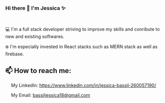 ### Hi there 👋 I'm Jessica ✨

<!--
**JessicaBassil/JessicaBassil** is a ✨ _special_ ✨ repository because its `README.md` (this file) appears on your GitHub profile.

Here are some ideas to get you started:

- 🔭 I’m currently working on ...
- 🌱 I’m currently learning ...
- 👯 I’m looking to collaborate on ...
- 🤔 I’m looking for help with ...
- 💬 Ask me about ...
- 📫 How to reach me: ...
- 😄 Pronouns: ...
- ⚡ Fun fact: ...
-->
<br />

:computer: I'm a full stack developer striving to improve my skills and conribute to new and existing softwares. 
<br />

:snowflake: I'm especially invested in React stacks such as MERN stack as well as firebase.
<br />

## 📫 How to reach me:

&emsp; My LinkedIn: https://www.linkedin.com/in/jessica-bassil-260057190/
<br />

&emsp; My Email: bassiljessica18@gmail.com
